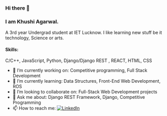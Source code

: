 ### Hi there 👋

### I am Khushi Agarwal.

A 3rd year Undergrad student at IET Lucknow. I like learning new stuff be it technology, Science or arts. 


#### Skills: 
C/C++, JavaScript, Python, Django/Django REST , REACT, HTML, CSS

- 🔭 I’m currently working on: Competitive programming, Full Stack Development
- 🌱 I’m currently learning: Data Structures, Front-End Web Development, ROS 
- 👯 I’m looking to collaborate on: Full-Stack Web Development projects
- 💬 Ask me about: Django REST Framework, Django, Competitive Programming
- 📫 How to reach me: [![LinkedIn][2.2]][2]

<!-- Icons -->

[1.2]: http://i.imgur.com/wWzX9uB.png (twitter icon without padding)
[2.2]: https://raw.githubusercontent.com/MartinHeinz/MartinHeinz/master/linkedin-3-16.png (LinkedIn icon without padding)

<!-- Links to your social media accounts -->

[1]: https://twitter.com/Martin_Heinz_
[2]: https://www.linkedin.com/in/khushiagarwal/
